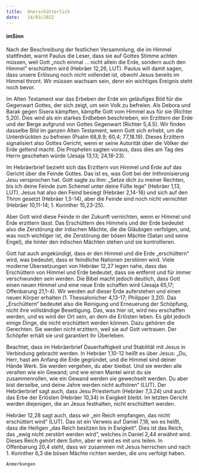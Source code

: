 ```yaml
---
title:  Unerschütterlich
date:   14/03/2022
---
```


#### imSinn

Nach der Beschreibung der festlichen Versammlung, die im Himmel stattfindet, warnt Paulus die Leser, dass sie auf Gottes Stimme achten müssen, weil Gott „noch einmal ... nicht allein die Erde, sondern auch den Himmel“ erschüttern wird (Hebräer 12,26, LUT). Paulus will damit sagen, dass unsere Erlösung noch nicht vollendet ist, obwohl Jesus bereits im Himmel thront. Wir müssen wachsam sein, denn ein wichtiges Ereignis steht noch bevor.

Im Alten Testament war das Erbeben der Erde ein geläufiges Bild für die Gegenwart Gottes, der sich zeigt, um sein Volk zu befreien. Als Debora und Barak gegen Sisera kämpften, kämpfte Gott vom Himmel aus für sie (Richter 5,20). Dies wird als ein starkes Erdbeben beschrieben, ein Erzittern der Erde und der Berge aufgrund von Gottes Gegenwart (Richter 5,4.5). Wir finden dasselbe Bild im ganzen Alten Testament, wenn Gott sich erhebt, um die Unterdrückten zu befreien (Psalm 68,8.9; 60,4; 77,18.19). Dieses Erzittern signalisiert also Gottes Gericht, wenn er seine Autorität über die Völker der Erde geltend macht. Die Propheten sagten voraus, dass dies am Tag des Herrn geschehen würde (Jesaja 13,13; 24,18-23).

Im Hebräerbrief bezieht sich das Erzittern von Himmel und Erde auf das Gericht über die Feinde Gottes. Das ist es, was Gott bei der Inthronisierung Jesu versprochen hat. Gott sagte zu ihm: „Setze dich zu meiner Rechten, bis ich deine Feinde zum Schemel unter deine Füße lege“ (Hebräer 1,13, LUT). Jesus hat also den Feind besiegt (Hebräer 2,14-16) und sich auf den Thron gesetzt (Hebräer 1,5-14), aber die Feinde sind noch nicht vernichtet (Hebräer 10,11-14; 1. Korinther 15,23-25).

Aber Gott wird diese Feinde in der Zukunft vernichten, wenn er Himmel und Erde erzittern lässt. Das Erschüttern des Himmels und der Erde bedeutet also die Zerstörung der irdischen Mächte, die die Gläubigen verfolgen, und, was noch wichtiger ist, die Zerstörung der bösen Mächte (Satan und seine Engel), die hinter den irdischen Mächten stehen und sie kontrollieren.

Gott hat auch angekündigt, dass er den Himmel und die Erde „erschüttern“ wird, was bedeutet, dass er feindliche Nationen zerstören wird. Viele moderne Übersetzungen von Hebräer 12,27 legen nahe, dass das Erschüttern von Himmel und Erde bedeutet, dass sie entfernt und für immer verschwunden sein werden. Die Bibel macht jedoch deutlich, dass Gott einen neuen Himmel und eine neue Erde schaffen wird (Jesaja 65,17; Offenbarung 21,1-4). Wir werden auf dieser Erde auferstehen und einen neuen Körper erhalten (1. Thessalonicher 4,13-17; Philipper 3,20). Das „Erschüttern“ bedeutet also die Reinigung und Erneuerung der Schöpfung, nicht ihre vollständige Beseitigung. Das, was hier ist, wird neu erschaffen werden, und es wird der Ort sein, an dem die Erlösten leben.
Es gibt jedoch einige Dinge, die nicht erschüttert werden können. Dazu gehören die Gerechten. Sie werden nicht erzittern, weil sie auf Gott vertrauen. Der Schöpfer erhält sie und garantiert ihr Überleben.

Beachtet, dass im Hebräerbrief Dauerhaftigkeit und Stabilität mit Jesus in Verbindung gebracht werden. In Hebräer 1,10-12 heißt es über Jesus: „Du, Herr, hast am Anfang die Erde gegründet, und die Himmel sind deiner Hände Werk. Sie werden vergehen, du aber bleibst. Und sie werden alle veralten wie ein Gewand; und wie einen Mantel wirst du sie zusammenrollen, wie ein Gewand werden sie gewechselt werden. Du aber bist derselbe, und deine Jahre werden nicht aufhören“ (LUT). Der Hebräerbrief sagt auch, dass Jesu Priestertum (Hebräer 7,3.24) und auch das Erbe der Erlösten (Hebräer 10,34) in Ewigkeit bleibt. Im letzten Gericht werden diejenigen, die an Jesus festhalten, nicht erschüttert werden.

Hebräer 12,28 sagt auch, dass wir „ein Reich empfangen, das nicht erschüttert wird“ (LUT). Das ist ein Verweis auf Daniel 7,18, wo es heißt, dass die Heiligen „das Reich besitzen bis in Ewigkeit“. Dies ist das Reich, das „ewig nicht zerstört werden wird“, welches in Daniel 2,44 erwähnt wird. Dieses Reich gehört dem Sohn, aber er wird es mit uns teilen. In Offenbarung 20,4 steht, dass wir zusammen mit Jesus herrschen und nach 1. Korinther 6,3 die bösen Mächte richten werden, die uns verfolgt haben.


`Anmerkungen`
